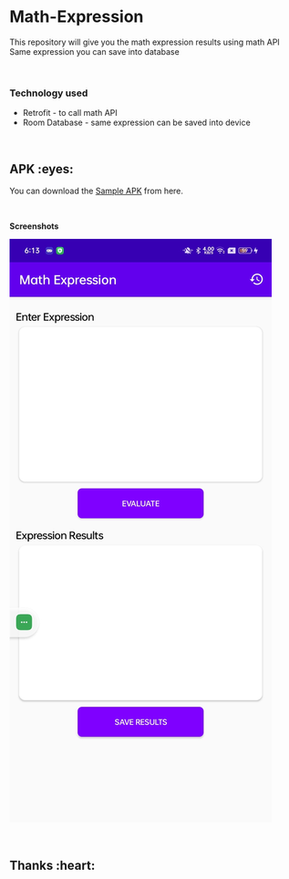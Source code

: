# Math-Expression

This repository will give you the math expression results using math API
Same expression you can save into database

<br/>

### Technology used

* Retrofit - to call math API
* Room Database - same expression can be saved into device

<br/>

<h2 id="Sample APK">APK :eyes:</h2>

You can download the [Sample APK](https://drive.google.com/file/d/1dh-lcl9pdsdko4QIoeakRSVbnYDBaBPU/view?usp=sharing) from here.

<br/>

**Screenshots**

![alt tag](https://github.com/KshubhamK/Math-Expression/blob/2163e509694969b1cb7936b6044e1c65e5946ce5/screenshots/screen%20one.jpg)

<br/>

<h2 id="creators">Thanks :heart:</h2>

